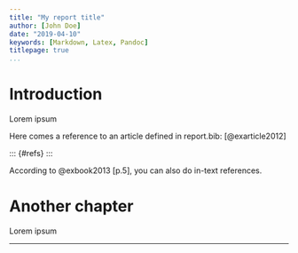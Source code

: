 ```yaml
---
title: "My report title"
author: [John Doe]
date: "2019-04-10"
keywords: [Markdown, Latex, Pandoc]
titlepage: true
...
```



# Introduction

Lorem ipsum

Here comes a reference to an article defined in report.bib: [@exarticle2012]

::: {#refs}
:::



According to @exbook2013 [p.5], you can also do in-text references.

# Another chapter

Lorem ipsum

---